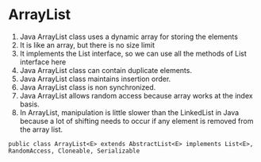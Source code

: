 # **ArrayList**
1. Java ArrayList class uses a dynamic array for storing the elements
2. It is like an array, but there is no size limit
3. It implements the List interface, so we can use all the methods of List interface here
4. Java ArrayList class can contain duplicate elements.
5.  Java ArrayList class maintains insertion order.
6.  Java ArrayList class is non synchronized.
7.  Java ArrayList allows random access because array works at the index basis.
8. In ArrayList, manipulation is little slower than the LinkedList in Java because a lot of shifting needs to occur if any element is removed from the array list.

`public class ArrayList<E> extends AbstractList<E> implements List<E>, RandomAccess, Cloneable, Serializable`